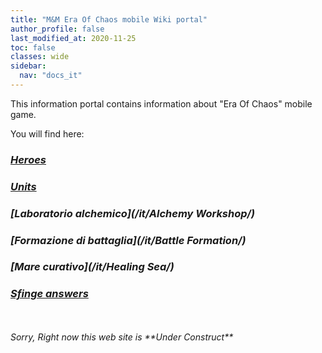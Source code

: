 ```yaml
---
title: "M&M Era Of Chaos mobile Wiki portal"
author_profile: false
last_modified_at: 2020-11-25
toc: false
classes: wide
sidebar:
  nav: "docs_it"
---
```


This information portal contains information about "Era Of Chaos" mobile game.



You will find here:
### <i class="fas fa-chess-king"/>  [Heroes](/it/heroes/) 
### <i class="fab fa-optin-monster"/>  [Units](/units/)
### <i class="fas fa-place-of-worship"/>  [Laboratorio alchemico](/it/Alchemy Workshop/)
### <i class="fab fa-battle-net"/> [Formazione di battaglia](/it/Battle Formation/)
### <i class="fas fa-water"/>  [Mare curativo](/it/Healing Sea/)
### <i class="fas fa-question-circle"/>  [Sfinge answers](/it/sphinx/)
<br/>
<br/>
Sorry, Right now this web site is **Under Construct**



